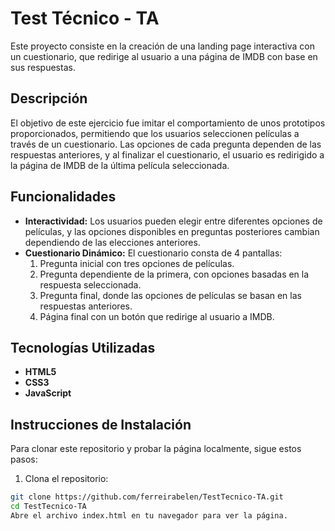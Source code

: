 # Test Técnico - TA

Este proyecto consiste en la creación de una landing page interactiva con un cuestionario, que redirige al usuario a una página de IMDB con base en sus respuestas.

## Descripción

El objetivo de este ejercicio fue imitar el comportamiento de unos prototipos proporcionados, permitiendo que los usuarios seleccionen películas a través de un cuestionario. Las opciones de cada pregunta dependen de las respuestas anteriores, y al finalizar el cuestionario, el usuario es redirigido a la página de IMDB de la última película seleccionada.

## Funcionalidades

- **Interactividad:** Los usuarios pueden elegir entre diferentes opciones de películas, y las opciones disponibles en preguntas posteriores cambian dependiendo de las elecciones anteriores.
- **Cuestionario Dinámico:** El cuestionario consta de 4 pantallas:
  1. Pregunta inicial con tres opciones de películas.
  2. Pregunta dependiente de la primera, con opciones basadas en la respuesta seleccionada.
  3. Pregunta final, donde las opciones de películas se basan en las respuestas anteriores.
  4. Página final con un botón que redirige al usuario a IMDB.
  
## Tecnologías Utilizadas

- **HTML5**
- **CSS3**
- **JavaScript**

## Instrucciones de Instalación

Para clonar este repositorio y probar la página localmente, sigue estos pasos:

1. Clona el repositorio:

```bash
git clone https://github.com/ferreirabelen/TestTecnico-TA.git
cd TestTecnico-TA
Abre el archivo index.html en tu navegador para ver la página.

